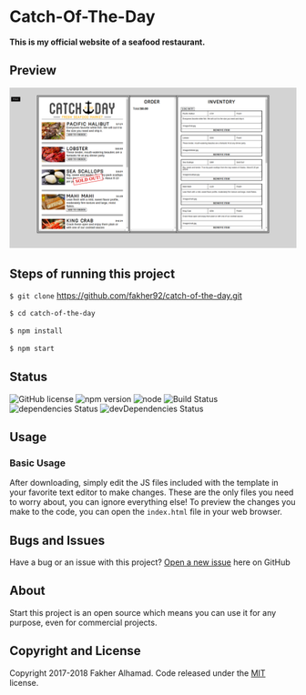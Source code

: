 # Catch-Of-The-Day
**This is my official website of a seafood restaurant.**

## Preview

![](https://github.com/fakher92/catch-of-the-day/blob/master/seafood.png?raw=true)

## Steps of running this project
`$ git clone` https://github.com/fakher92/catch-of-the-day.git

```sh
$ cd catch-of-the-day
```
```sh
$ npm install
```

```sh
$ npm start
```

## Status

![GitHub license](https://img.shields.io/badge/license-MIT-blue.svg)
![npm version](https://img.shields.io/npm/v/npm.svg)
![node](https://img.shields.io/node/v/passport.svg)
![Build Status](https://img.shields.io/scrutinizer/build/g/filp/whoops.svg)
![dependencies Status](https://img.shields.io/hackage-deps/v/lens.svg)
![devDependencies Status](https://img.shields.io/hackage-deps/v/lens.svg)


## Usage

### Basic Usage

After downloading, simply edit the JS files included with the template in your favorite text editor to make changes. These are the only files you need to worry about, you can ignore everything else! To preview the changes you make to the code, you can open the `index.html` file in your web browser.

## Bugs and Issues

Have a bug or an issue with this project? [Open a new issue](https://github.com/fakher92/catch-of-the-day/issues) here on GitHub

## About

Start this project is an open source  which means you can use it for any purpose, even for commercial projects.

## Copyright and License

Copyright 2017-2018 Fakher Alhamad. Code released under the [MIT](https://github.com/fakher92/catch-of-the-day/LICENSE) license.
